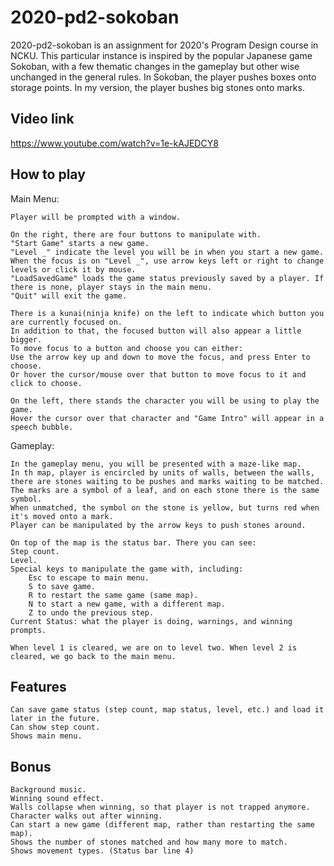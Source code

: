 # 2020-pd2-sokoban

2020-pd2-sokoban is an assignment for 2020's Program Design course in NCKU.
This particular instance is inspired by the popular Japanese game Sokoban, with a few thematic changes in the gameplay but other wise unchanged in the general rules.
In Sokoban, the player pushes boxes onto storage points.
In my version, the player bushes big stones onto marks.

## Video link


https://www.youtube.com/watch?v=1e-kAJEDCY8


## How to play

Main Menu:

	Player will be prompted with a window.

	On the right, there are four buttons to manipulate with.
	"Start Game" starts a new game.
	"Level _" indicate the level you will be in when you start a new game.
	When the focus is on "Level _", use arrow keys left or right to change levels or click it by mouse.
	"LoadSavedGame" loads the game status previously saved by a player. If there is none, player stays in the main menu.
	"Quit" will exit the game.
	
	There is a kunai(ninja knife) on the left to indicate which button you are currently focused on.
	In addition to that, the focused button will also appear a little bigger.
	To move focus to a button and choose you can either:
	Use the arrow key up and down to move the focus, and press Enter to choose.
	Or hover the cursor/mouse over that button to move focus to it and click to choose.

	On the left, there stands the character you will be using to play the game.
	Hover the cursor over that character and "Game Intro" will appear in a speech bubble.

Gameplay:

	In the gameplay menu, you will be presented with a maze-like map.
	In th map, player is encircled by units of walls, between the walls, there are stones waiting to be pushes and marks waiting to be matched.
	The marks are a symbol of a leaf, and on each stone there is the same symbol.
	When unmatched, the symbol on the stone is yellow, but turns red when it's moved onto a mark.
	Player can be manipulated by the arrow keys to push stones around.
	
	On top of the map is the status bar. There you can see:
	Step count.
	Level.
	Special keys to manipulate the game with, including:
		Esc to escape to main menu.
		S to save game.
		R to restart the same game (same map).
		N to start a new game, with a different map.
		Z to undo the previous step.
	Current Status: what the player is doing, warnings, and winning prompts.

	When level 1 is cleared, we are on to level two. When level 2 is cleared, we go back to the main menu.


## Features
 
	Can save game status (step count, map status, level, etc.) and load it later in the future.
	Can show step count.
	Shows main menu.

## Bonus

	Background music.
	Winning sound effect.
	Walls collapse when winning, so that player is not trapped anymore.
	Character walks out after winning.
	Can start a new game (different map, rather than restarting the same map).
	Shows the number of stones matched and how many more to match.
	Shows movement types. (Status bar line 4)

	


